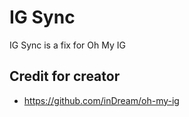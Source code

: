 # IG Sync
IG Sync is a fix for Oh My IG


## Credit for creator
- https://github.com/inDream/oh-my-ig
